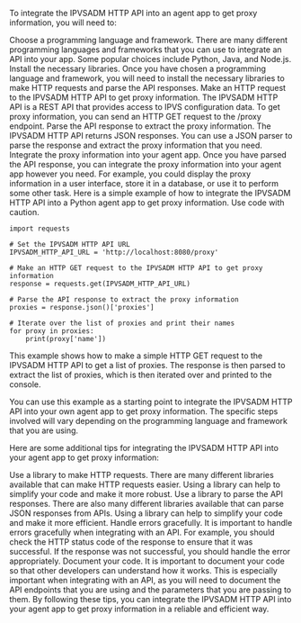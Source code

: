 To integrate the IPVSADM HTTP API into an agent app to get proxy information, you will need to:

Choose a programming language and framework. There are many different programming languages and frameworks that you can use to integrate an API into your app. Some popular choices include Python, Java, and Node.js.
Install the necessary libraries. Once you have chosen a programming language and framework, you will need to install the necessary libraries to make HTTP requests and parse the API responses.
Make an HTTP request to the IPVSADM HTTP API to get proxy information. The IPVSADM HTTP API is a REST API that provides access to IPVS configuration data. To get proxy information, you can send an HTTP GET request to the /proxy endpoint.
Parse the API response to extract the proxy information. The IPVSADM HTTP API returns JSON responses. You can use a JSON parser to parse the response and extract the proxy information that you need.
Integrate the proxy information into your agent app. Once you have parsed the API response, you can integrate the proxy information into your agent app however you need. For example, you could display the proxy information in a user interface, store it in a database, or use it to perform some other task.
Here is a simple example of how to integrate the IPVSADM HTTP API into a Python agent app to get proxy information. Use code with caution.

```
import requests

# Set the IPVSADM HTTP API URL
IPVSADM_HTTP_API_URL = 'http://localhost:8080/proxy'

# Make an HTTP GET request to the IPVSADM HTTP API to get proxy information
response = requests.get(IPVSADM_HTTP_API_URL)

# Parse the API response to extract the proxy information
proxies = response.json()['proxies']

# Iterate over the list of proxies and print their names
for proxy in proxies:
    print(proxy['name'])

```

This example shows how to make a simple HTTP GET request to the IPVSADM HTTP API to get a list of proxies. The response is then parsed to extract the list of proxies, which is then iterated over and printed to the console.

You can use this example as a starting point to integrate the IPVSADM HTTP API into your own agent app to get proxy information. The specific steps involved will vary depending on the programming language and framework that you are using.

Here are some additional tips for integrating the IPVSADM HTTP API into your agent app to get proxy information:

Use a library to make HTTP requests. There are many different libraries available that can make HTTP requests easier. Using a library can help to simplify your code and make it more robust.
Use a library to parse the API responses. There are also many different libraries available that can parse JSON responses from APIs. Using a library can help to simplify your code and make it more efficient.
Handle errors gracefully. It is important to handle errors gracefully when integrating with an API. For example, you should check the HTTP status code of the response to ensure that it was successful. If the response was not successful, you should handle the error appropriately.
Document your code. It is important to document your code so that other developers can understand how it works. This is especially important when integrating with an API, as you will need to document the API endpoints that you are using and the parameters that you are passing to them.
By following these tips, you can integrate the IPVSADM HTTP API into your agent app to get proxy information in a reliable and efficient way.
